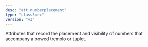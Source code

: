 ```yaml
---
desc: "att.numberplacement"
type: "classSpec"
version: "v3"
---
```


Attributes that record the placement and visibility of numbers that accompany a bowed
tremolo or tuplet.